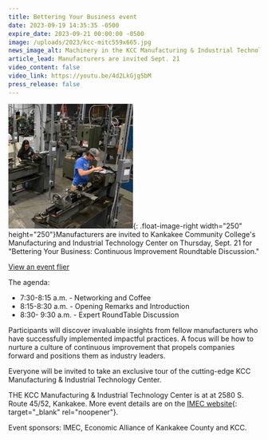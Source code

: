 ```yaml
---
title: Bettering Your Business event
date: 2023-09-19 14:35:35 -0500
expire_date: 2023-09-21 00:00:00 -0500
image: /uploads/2023/kcc-mitc559x665.jpg
news_image_alt: Machinery in the KCC Manufacturing & Industrial Technology Center.
article_lead: Manufacturers are invited Sept. 21
video_content: false
video_link: https://youtu.be/4d2LkGjg5bM
press_release: false
---
```

![](/uploads/2023/mitc-square250x250.jpg){: .float-image-right width="250" height="250"}Manufacturers are invited to Kankakee Community College's Manufacturing and Industrial Technology Center on Thursday, Sept. 21 for "Bettering Your Business: Continuous Improvement Roundtable Discussion."

[View an event flier](../uploads/2023/Bettering-Your-Business-Sept2023.pdf)

The agenda:&nbsp;

* 7:30-8:15 a.m. - Networking and Coffee
* 8:15-8:30 a.m. - Opening Remarks and Introduction
* 8:30- 9:30 a.m. - Expert RoundTable Discussion

Participants will discover invaluable insights from fellow manufacturers who have successfully implemented impactful practices. A focus will be how to nurture a culture of continuous improvement that propels companies forward and positions them as industry leaders.&nbsp;

Everyone will be invited to take an exclusive tour of the cutting-edge KCC Manufacturing & Industrial Technology Center.

THE KCC Manufacturing & Industrial Technology Center is at at 2580 S. Route 45/52, Kankakee. More event details are on the [IMEC website](https://www.imec.org/event/bettering-your-business-continuous-improvement-roundtable-discussion-092123/){: target="_blank" rel="noopener"}.

Event sponsors: IMEC, Economic Alliance of Kankakee County and KCC.